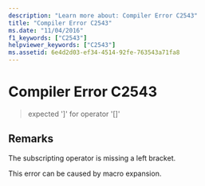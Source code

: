 ```yaml
---
description: "Learn more about: Compiler Error C2543"
title: "Compiler Error C2543"
ms.date: "11/04/2016"
f1_keywords: ["C2543"]
helpviewer_keywords: ["C2543"]
ms.assetid: 6e4d2d03-ef34-4514-92fe-763543a71fa8
---
```

# Compiler Error C2543

> expected ']' for operator '[]'

## Remarks

The subscripting operator is missing a left bracket.

This error can be caused by macro expansion.
